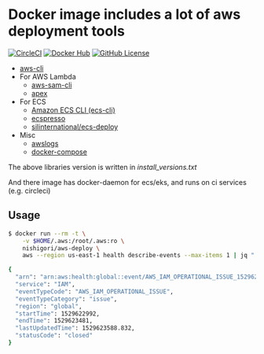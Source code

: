 # Docker image includes a lot of aws deployment tools

[![CircleCI][circleci-badge]][circleci-link] [![Docker Hub][dockerhub-badge]][dockerhub-link] [![GitHub License][license-badge]][license-link]

[circleci-badge]:  https://circleci.com/gh/nishigori/aws-deploy.svg?style=svg
[circleci-link]:   https://circleci.com/gh/nishigori/aws-deploy
[license-badge]:   https://img.shields.io/badge/license-MIT-blue.svg
[license-link]:    https://raw.githubusercontent.com/nishigori/aws-deploy/master/LICENSE
[dockerhub-badge]: https://img.shields.io/docker/stars/nishigori/aws-deploy.svg
[dockerhub-link]:  https://hub.docker.com/r/nishigori/aws-deploy/

* [aws-cli](https://pypi.org/project/awscli/)
* For AWS Lambda
  * [aws-sam-cli](https://pypi.org/project/aws-sam-cli/)
  * [apex](https://github.com/apex/apex)
* For ECS
  * [Amazon ECS CLI (ecs-cli)](https://github.com/aws/amazon-ecs-cli)
  * [ecspresso](https://github.com/kayac/ecspresso)
  * [silinternational/ecs-deploy](https://github.com/silinternational/ecs-deploy)
* Misc
  * [awslogs](https://pypi.org/project/awslogs/)
  * [docker-compose](https://pypi.org/project/docker-compose/)

The above libraries version is written in *install_versions.txt*

And there image has docker-daemon for ecs/eks, and runs on ci services (e.g. circleci)

## Usage

```sh
$ docker run --rm -t \
    -v $HOME/.aws:/root/.aws:ro \
    nishigori/aws-deploy \
    aws --region us-east-1 health describe-events --max-items 1 | jq ".events[]"

{
  "arn": "arn:aws:health:global::event/AWS_IAM_OPERATIONAL_ISSUE_1529622992",
  "service": "IAM",
  "eventTypeCode": "AWS_IAM_OPERATIONAL_ISSUE",
  "eventTypeCategory": "issue",
  "region": "global",
  "startTime": 1529622992,
  "endTime": 1529623481,
  "lastUpdatedTime": 1529623588.832,
  "statusCode": "closed"
}
```
